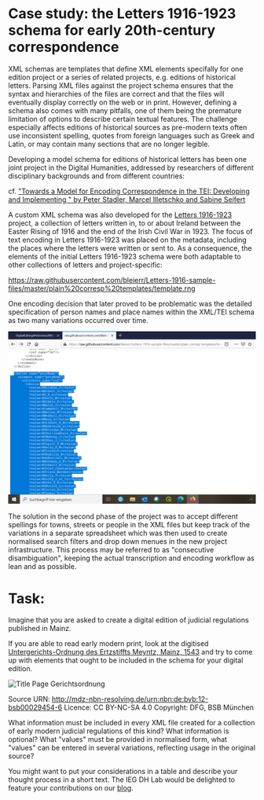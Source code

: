 
# Case study: the Letters 1916-1923 schema for early 20th-century correspondence

XML schemas are templates that define XML elements specifally for one edition project or a series of related projects, e.g. editions of historical letters. Parsing XML files against the project schema ensures that the syntax and hierarchies of the files are correct and that the files will eventually display correctly on the web or in print.
However, defining a schema also comes with many pitfalls, one of them being the premature limitation of options to describe certain textual features. The challenge especially affects editions of historical sources as pre-modern texts often use inconsistent spelling, quotes from foreign languages such as Greek and Latin, or may contain many sections that are no longer legible.

Developing a model schema for editions of historical letters has been one joint project in the Digital Humanities, addressed by researchers of different disciplinary backgrounds and from different countries:

cf. ["Towards a Model for Encoding Correspondence in the TEI: Developing and Implementing <correspDesc>" by Peter Stadler, Marcel Illetschko and Sabine Seifert](https://journals.openedition.org/jtei/1433)

A custom XML schema was also developed for the [Letters 1916-1923](http://letters1916.maynoothuniversity.ie/) project, a collection of letters written in, to or about Ireland between the Easter Rising of 1916 and the end of the Irish Civil War in 1923. The focus of text encoding in Letters 1916-1923 was placed on the metadata, including the places where the letters were written or sent to. As a consequence, the elements of the initial Letters 1916-1923 schema were both adaptable to other collections of letters and project-specific:

https://raw.githubusercontent.com/bleierr/Letters-1916-sample-files/master/plain%20corresp%20templates/template.rng

One encoding decision that later proved to be problematic was the detailed specification of person names and place names within the XML/TEI schema as two many variations occurred over time.

!["persName" and values in the original Letters 1916 schema](https://github.com/MonikaBarget/DigitalEditing4Historians/blob/master/PersName_Letters1916_Schema.png)

The solution in the second phase of the project was to accept different spellings for towns, streets or people in the XML files but keep track of the variations in a separate spreadsheet which was then used to create normalised search filters and drop down menues in the new project infrastructure. This process may be referred to as "consecutive disambiguation", keeping the actual transcription and encoding workflow as lean and as possible.

# Task: 

Imagine that you are asked to create a digital edition of judicial regulations published in Mainz.

If you are able to read early modern print, look at the digitised [Untergerichts-Ordnung des Ertzstiffts Meyntz, Mainz, 1543](https://daten.digitale-sammlungen.de/~db/0002/bsb00029454/images/) and try to come up with elements that ought to be included in the schema for your digital edition.

![Title Page Gerichtsordnung](https://github.com/MonikaBarget/DigitalEditing4Historians/blob/master/GerichtsordnungMainzTitel_BSBM%C3%BCnchen.jpg)

Source URN: http://mdz-nbn-resolving.de/urn:nbn:de:bvb:12-bsb00029454-6
Licence: CC BY-NC-SA 4.0
Copyright: DFG, BSB München

What information must be included in every XML file created for a collection of early modern judicial regulations of this kind? What information is optional?
What "values" must be provided in normalised form, what "values" can be entered in several variations, reflecting usage in the original source?

You might want to put your considerations in a table and describe your thought process in a short text. The IEG DH Lab would be delighted to feature your contributions on our [blog](https://dhlab.hypotheses.org/).

